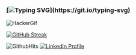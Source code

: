 ### [![Typing SVG](https://readme-typing-svg.demolab.com?font=Fira+Code&pause=1000&color=00F7E8&width=435&lines=Welcome+to+tsecX!)](https://git.io/typing-svg)

![HackerGif](https://media.tenor.com/zzntm2_9B3gAAAAC/hacker.gif)

[![GitHub Streak](http://github-readme-streak-stats.herokuapp.com?user=tsecX&theme=tokyonight)](https://git.io/streak-stats)

![GithubHits](https://komarev.com/ghpvc/?username=tsecX&color=blue&label=Visitors) [![LinkedIn Profile](https://img.shields.io/badge/LinkedIn-0077B5?style=for-the-badge&logo=linkedin&logoColor=white)](https://www.linkedin.com/in/troy-driscoll-3783501aa/)
<!--
**tsecX/tsecX** is a ✨ _special_ ✨ repository because its `README.md` (this file) appears on your GitHub profile.

Here are some ideas to get you started:

- 🔭 I’m currently working on ...
- 🌱 I’m currently learning ...
- 👯 I’m looking to collaborate on ...
- 🤔 I’m looking for help with ...
- 💬 Ask me about ...
- 📫 How to reach me: ...
- 😄 Pronouns: ...
- ⚡ Fun fact: ...
-->

